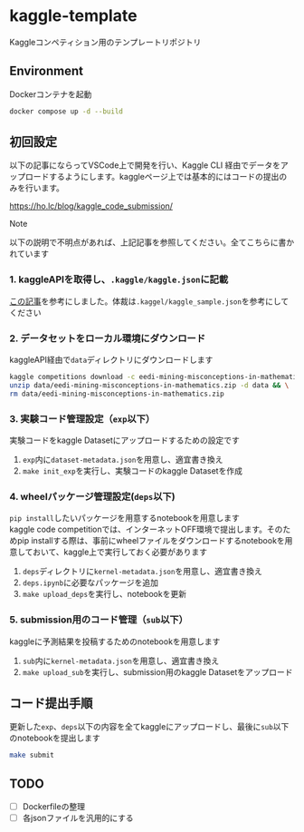 # kaggle-template

Kaggleコンペティション用のテンプレートリポジトリ

## Environment

Dockerコンテナを起動

```bash
docker compose up -d --build
```

## 初回設定

以下の記事にならってVSCode上で開発を行い、Kaggle CLI 経由でデータをアップロードするようにします。kaggleページ上では基本的にはコードの提出のみを行います。

<https://ho.lc/blog/kaggle_code_submission/>

> [!NOTE]
> 以下の説明で不明点があれば、上記記事を参照してください。全てこちらに書かれています

### 1. kaggleAPIを取得し、`.kaggle/kaggle.json`に記載

[この記事](https://qiita.com/5sigma_AAA/items/791cca3214a89b9d1201)を参考にしました。体裁は`.kaggel/kaggle_sample.json`を参考にしてください

### 2. データセットをローカル環境にダウンロード

kaggleAPI経由で`data`ディレクトリにダウンロードします

```bash
kaggle competitions download -c eedi-mining-misconceptions-in-mathematics -p data && \
unzip data/eedi-mining-misconceptions-in-mathematics.zip -d data && \
rm data/eedi-mining-misconceptions-in-mathematics.zip
```

### 3. 実験コード管理設定（`exp`以下）

実験コードをkaggle Datasetにアップロードするための設定です

1. `exp`内に`dataset-metadata.json`を用意し、適宜書き換え
2. `make init_exp`を実行し、実験コードのkaggle Datasetを作成

### 4. wheelパッケージ管理設定(`deps`以下)

`pip install`したいパッケージを用意するnotebookを用意します \
kaggle code competitionでは、インターネットOFF環境で提出します。そのためpip installする際は、事前にwheelファイルをダウンロードするnotebookを用意しておいて、kaggle上で実行しておく必要があります

1. `deps`ディレクトリに`kernel-metadata.json`を用意し、適宜書き換え
2. `deps.ipynb`に必要なパッケージを追加
3. `make upload_deps`を実行し、notebookを更新

### 5. submission用のコード管理（`sub`以下）

kaggleに予測結果を投稿するためのnotebookを用意します

1. `sub`内に`kernel-metadata.json`を用意し、適宜書き換え
2. `make upload_sub`を実行し、submission用のkaggle Datasetをアップロード

## コード提出手順

更新した`exp`、`deps`以下の内容を全てkaggleにアップロードし、最後に`sub`以下のnotebookを提出します

```bash
make submit
```

## TODO

- [ ] Dockerfileの整理
- [ ] 各jsonファイルを汎用的にする
